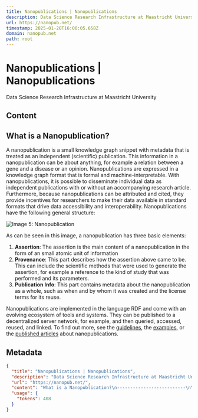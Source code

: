 ```yaml
---
title: Nanopublications | Nanopublications
description: Data Science Research Infrastructure at Maastricht University
url: https://nanopub.net/
timestamp: 2025-01-20T16:00:05.658Z
domain: nanopub.net
path: root
---
```


# Nanopublications | Nanopublications


Data Science Research Infrastructure at Maastricht University


## Content

What is a Nanopublication?
--------------------------

A nanopublication is a small knowledge graph snippet with metadata that is treated as an independent (scientific) publication. This information in a nanopublication can be about anything, for example a relation between a gene and a disease or an opinion. Nanopublications are expressed in a knowledge graph format that is formal and machine-interpretable. With nanopublications, it is possible to disseminate individual data as independent publications with or without an accompanying research article. Furthermore, because nanopublications can be attributed and cited, they provide incentives for researchers to make their data available in standard formats that drive data accessibility and interoperability. Nanopublications have the following general structure:

![Image 5: Nanopublication](https://nanopub.net/img/nanopub.png)

As can be seen in this image, a nanopublication has three basic elements:

1.  **Assertion**: The assertion is the main content of a nanopublication in the form of an small atomic unit of information
2.  **Provenance**: This part describes how the assertion above came to be. This can include the scientific methods that were used to generate the assertion, for example a reference to the kind of study that was performed and its parameters.
3.  **Publication Info**: This part contains metadata about the nanopublication as a whole, such as when and by whom it was created and the license terms for its reuse.

Nanopublications are implemented in the language RDF and come with an evolving ecosystem of tools and systems. They can be published to a decentralized server network, for example, and then queried, accessed, reused, and linked. To find out more, see the [guidelines](https://nanopub.net/docs), the [examples](https://nanopub.net/docs/examples), or the [published articles](https://scholar.google.com/scholar?hl=en&q=nanopublications) about nanopublications.

## Metadata

```json
{
  "title": "Nanopublications | Nanopublications",
  "description": "Data Science Research Infrastructure at Maastricht University",
  "url": "https://nanopub.net/",
  "content": "What is a Nanopublication?\n--------------------------\n\nA nanopublication is a small knowledge graph snippet with metadata that is treated as an independent (scientific) publication. This information in a nanopublication can be about anything, for example a relation between a gene and a disease or an opinion. Nanopublications are expressed in a knowledge graph format that is formal and machine-interpretable. With nanopublications, it is possible to disseminate individual data as independent publications with or without an accompanying research article. Furthermore, because nanopublications can be attributed and cited, they provide incentives for researchers to make their data available in standard formats that drive data accessibility and interoperability. Nanopublications have the following general structure:\n\n![Image 5: Nanopublication](https://nanopub.net/img/nanopub.png)\n\nAs can be seen in this image, a nanopublication has three basic elements:\n\n1.  **Assertion**: The assertion is the main content of a nanopublication in the form of an small atomic unit of information\n2.  **Provenance**: This part describes how the assertion above came to be. This can include the scientific methods that were used to generate the assertion, for example a reference to the kind of study that was performed and its parameters.\n3.  **Publication Info**: This part contains metadata about the nanopublication as a whole, such as when and by whom it was created and the license terms for its reuse.\n\nNanopublications are implemented in the language RDF and come with an evolving ecosystem of tools and systems. They can be published to a decentralized server network, for example, and then queried, accessed, reused, and linked. To find out more, see the [guidelines](https://nanopub.net/docs), the [examples](https://nanopub.net/docs/examples), or the [published articles](https://scholar.google.com/scholar?hl=en&q=nanopublications) about nanopublications.",
  "usage": {
    "tokens": 408
  }
}
```
